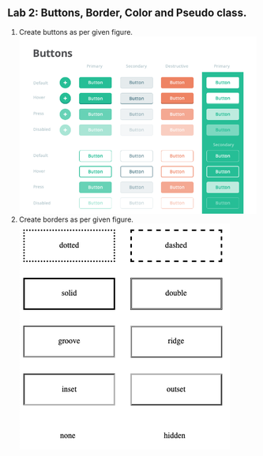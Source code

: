 ## Lab 2: Buttons, Border, Color and Pseudo class.
1. Create buttons as per given figure.
![buttons](buttons.png)  
2. Create borders as per given figure.
![box](box.png)